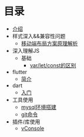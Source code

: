 # 目录

* [介绍](README.md)
* 样式深入&&兼容性问题
  * [移动端布局方案原理解析](css/LAYOUT.md)
* 深入理解JS
  * 基础
    * [var/let/const的区别](VAR.md)
* flutter
  * [简介](flutter/BRIEF.md)
* dart
  * [入门](dart/PRIMER.md)
* 工具使用
  * [mysql环境搭建](tools/MYSQL.md)
  * [git命令](tools/GIT.md)
* 插件/库使用
  * [vConsole](plugins/vConsole.md)